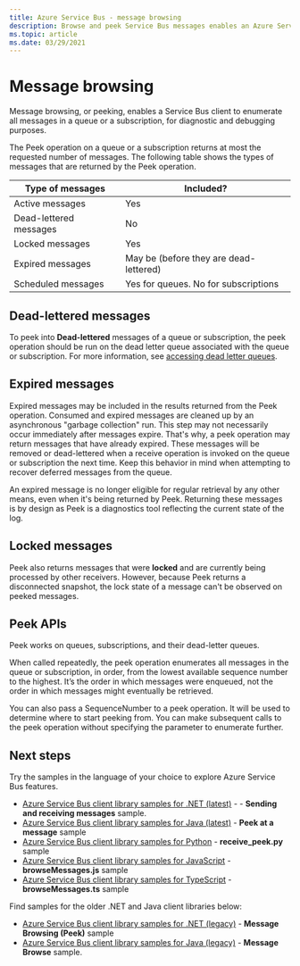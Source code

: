 ```yaml
---
title: Azure Service Bus - message browsing
description: Browse and peek Service Bus messages enables an Azure Service Bus client to enumerate all messages in a queue or subscription.
ms.topic: article
ms.date: 03/29/2021
---
```


# Message browsing
Message browsing, or peeking, enables a Service Bus client to enumerate all messages in a queue or a subscription, for diagnostic and debugging purposes.

The Peek operation on a queue or a subscription returns at most the requested number of messages. The following table shows the types of messages that are returned by the Peek operation. 

| Type of messages | Included? | 
| ---------------- | ----- | 
| Active messages | Yes |
| Dead-lettered messages | No | 
| Locked messages | Yes |
| Expired messages |  May be (before they are dead-lettered) |
| Scheduled messages | Yes for queues. No for subscriptions |

## Dead-lettered messages
To peek into **Dead-lettered** messages of a queue or subscription, the peek operation should be run on the dead letter queue associated with the queue or subscription. For more information, see [accessing dead letter queues](service-bus-dead-letter-queues.md#path-to-the-dead-letter-queue).

## Expired messages
Expired messages may be included in the results returned from the Peek operation. Consumed and expired messages are cleaned up by an asynchronous "garbage collection" run. This step may not necessarily occur immediately after messages expire. That's why, a peek operation may return messages that have already expired. These messages will be removed or dead-lettered when a receive operation is invoked on the queue or subscription the next time. Keep this behavior in mind when attempting to recover deferred messages from the queue. 

An expired message is no longer eligible for regular retrieval by any other means, even when it's being returned by Peek. Returning these messages is by design as Peek is a diagnostics tool reflecting the current state of the log.

## Locked messages
Peek also returns messages that were **locked** and are currently being processed by other receivers. However, because Peek returns a disconnected snapshot, the lock state of a message can't be observed on peeked messages.

## Peek APIs
Peek works on queues, subscriptions, and their dead-letter queues. 

When called repeatedly, the peek operation enumerates all messages in the queue or subscription, in order, from the lowest available sequence number to the highest. It’s the order in which messages were enqueued, not the order in which messages might eventually be retrieved.

You can also pass a SequenceNumber to a peek operation. It will be used to determine where to start peeking from. You can make subsequent calls to the peek operation without specifying the parameter to enumerate further.

## Next steps
Try the samples in the language of your choice to explore Azure Service Bus features. 

- [Azure Service Bus client library samples for .NET (latest)](/samples/azure/azure-sdk-for-net/azuremessagingservicebus-samples/) - - **Sending and receiving messages** sample.
- [Azure Service Bus client library samples for Java (latest)](/samples/azure/azure-sdk-for-java/servicebus-samples/) - **Peek at a message** sample
- [Azure Service Bus client library samples for Python](/samples/azure/azure-sdk-for-python/servicebus-samples/)  - **receive_peek.py** sample
- [Azure Service Bus client library samples for JavaScript](/samples/azure/azure-sdk-for-js/service-bus-javascript/)  - **browseMessages.js** sample
- [Azure Service Bus client library samples for TypeScript](/samples/azure/azure-sdk-for-js/service-bus-typescript/) - **browseMessages.ts** sample

Find samples for the older .NET and Java client libraries below:
- [Azure Service Bus client library samples for .NET (legacy)](https://github.com/Azure/azure-service-bus/tree/master/samples/DotNet/Microsoft.Azure.ServiceBus/) - **Message Browsing (Peek)** sample
- [Azure Service Bus client library samples for Java (legacy)](https://github.com/Azure/azure-service-bus/tree/master/samples/Java/azure-servicebus) - **Message Browse** sample. 

